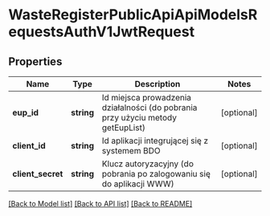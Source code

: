 # WasteRegisterPublicApiApiModelsRequestsAuthV1JwtRequest

## Properties
Name | Type | Description | Notes
------------ | ------------- | ------------- | -------------
**eup_id** | **string** | Id miejsca prowadzenia działalności (do pobrania przy użyciu metody getEupList) | [optional] 
**client_id** | **string** | Id aplikacji integrującej się z systemem BDO | [optional] 
**client_secret** | **string** | Klucz autoryzacyjny (do pobrania po zalogowaniu się do aplikacji WWW) | [optional] 

[[Back to Model list]](../README.md#documentation-for-models) [[Back to API list]](../README.md#documentation-for-api-endpoints) [[Back to README]](../README.md)


